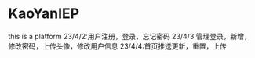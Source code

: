 # KaoYanIEP
this is a platform
23/4/2:用户注册，登录，忘记密码
23/4/3:管理登录，新增，修改密码，上传头像，修改用户信息
23/4/4:首页推送更新，重置，上传